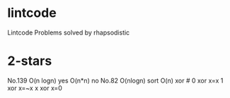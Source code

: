 # lintcode
Lintcode Problems solved by rhapsodistic 

# 2-stars

No.139  O(n logn) yes O(n*n) no
No.82  O(nlogn) sort  O(n)  xor   # 0 xor x=x   1 xor x=~x   x xor x=0
